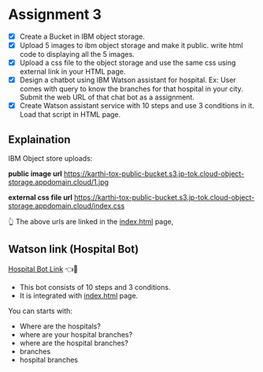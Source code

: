 # Assignment 3

- [x] Create a Bucket in IBM object storage.
- [x] Upload 5 images to ibm object storage and make it public. write html code to displaying all the 5 images.
- [x] Upload a css file to the object storage and use the same css using external link in your HTML page.
- [x] Design a chatbot using IBM Watson assistant for hospital. Ex: User comes with query to know the branches for that hospital in your city. Submit the web URL of that chat bot as a assignment.
- [x] Create Watson assistant service with 10 steps and use 3 conditions in it.
  Load that script in HTML page.

## Explaination

IBM Object store uploads:

**public image url**
https://karthi-tox-public-bucket.s3.jp-tok.cloud-object-storage.appdomain.cloud/1.jpg

**external css file url**
https://karthi-tox-public-bucket.s3.jp-tok.cloud-object-storage.appdomain.cloud/index.css

👆 The above urls are linked in the [index.html](./index.html) page,

## Watson link (Hospital Bot)

[Hospital Bot Link](https://web-chat.global.assistant.watson.appdomain.cloud/preview.html?backgroundImageURL=https%3A%2F%2Fau-syd.assistant.watson.cloud.ibm.com%2Fpublic%2Fimages%2Fupx-8d3943ff-5e32-4d28-a4aa-6d52827d3100%3A%3A48cfe5e8-b79e-4d4e-8c33-0012332050d8&integrationID=b8b27882-ca60-4f2f-84e6-21a2fad495bf&region=au-syd&serviceInstanceID=8d3943ff-5e32-4d28-a4aa-6d52827d3100) 👈🤖

- This bot consists of 10 steps and 3 conditions.
- It is integrated with [index.html](./index.html) page.

You can starts with:

- Where are the hospitals?
- where are your hospital branches?
- where are the hospital branches?
- branches
- hospital branches
